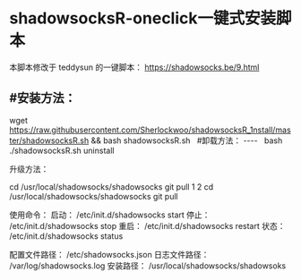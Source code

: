 # shadowsocksR-oneclick一键式安装脚本

本脚本修改于 teddysun 的一键脚本： https://shadowsocks.be/9.html

#安装方法：
----
wget https://raw.githubusercontent.com/Sherlockwoo/shadowsocksR_1nstall/master/shadowsocksR.sh && bash shadowsocksR.sh
   
#卸载方法：
----   
bash ./shadowsocksR.sh uninstall

升级方法：

cd /usr/local/shadowsocks/shadowsocks
git pull
1
2
cd /usr/local/shadowsocks/shadowsocks
git pull

使用命令：
启动： /etc/init.d/shadowsocks start
停止： /etc/init.d/shadowsocks stop
重启： /etc/init.d/shadowsocks restart
状态： /etc/init.d/shadowsocks status

配置文件路径： /etc/shadowsocks.json
日志文件路径： /var/log/shadowsocks.log
安装路径： /usr/local/shadowsocks/shadowsoks
